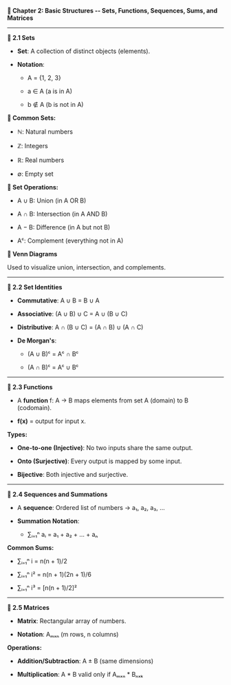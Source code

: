 **📘 Chapter 2: Basic Structures -- Sets, Functions, Sequences, Sums,
and Matrices**

------------------------------------------------------------------------

**🧺 2.1 Sets**

- **Set**: A collection of distinct objects (elements).

- **Notation**:

  - A = {1, 2, 3}

  - a ∈ A (a is in A)

  - b ∉ A (b is not in A)

**🔹 Common Sets:**

- ℕ: Natural numbers

- ℤ: Integers

- ℝ: Real numbers

- ∅: Empty set

**🔹 Set Operations:**

- A ∪ B: Union (in A OR B)

- A ∩ B: Intersection (in A AND B)

- A − B: Difference (in A but not B)

- Aᶜ: Complement (everything not in A)

**🔹 Venn Diagrams**

Used to visualize union, intersection, and complements.

------------------------------------------------------------------------

**🧮 2.2 Set Identities**

- **Commutative**: A ∪ B = B ∪ A

- **Associative**: (A ∪ B) ∪ C = A ∪ (B ∪ C)

- **Distributive**: A ∩ (B ∪ C) = (A ∩ B) ∪ (A ∩ C)

- **De Morgan\'s**:

  - (A ∪ B)ᶜ = Aᶜ ∩ Bᶜ

  - (A ∩ B)ᶜ = Aᶜ ∪ Bᶜ

------------------------------------------------------------------------

**🔁 2.3 Functions**

- A **function** f: A → B maps elements from set A (domain) to B
  (codomain).

- **f(x)** = output for input x.

**Types:**

- **One-to-one (Injective)**: No two inputs share the same output.

- **Onto (Surjective)**: Every output is mapped by some input.

- **Bijective**: Both injective and surjective.

------------------------------------------------------------------------

**🔢 2.4 Sequences and Summations**

- A **sequence**: Ordered list of numbers → a₁, a₂, a₃, ...

- **Summation Notation**:

  - ∑ᵢ₌₁ⁿ aᵢ = a₁ + a₂ + ... + aₙ

**Common Sums:**

- ∑ᵢ₌₁ⁿ i = n(n + 1)/2

- ∑ᵢ₌₁ⁿ i² = n(n + 1)(2n + 1)/6

- ∑ᵢ₌₁ⁿ i³ = \[n(n + 1)/2\]²

------------------------------------------------------------------------

**🧮 2.5 Matrices**

- **Matrix**: Rectangular array of numbers.

- **Notation**: Aₘₓₙ (m rows, n columns)

**Operations:**

- **Addition/Subtraction**: A ± B (same dimensions)

- **Multiplication**: A \* B valid only if Aₘₓₙ \* Bₙₓₖ
